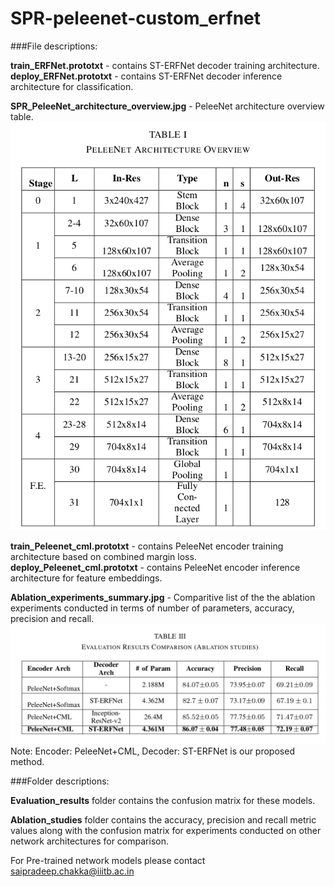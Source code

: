 # SPR-peleenet-custom_erfnet

###File descriptions:

**train_ERFNet.prototxt** - contains ST-ERFNet decoder training architecture.
**deploy_ERFNet.prototxt** - contains ST-ERFNet decoder inference architecture for classification.

**SPR_PeleeNet_architecture_overview.jpg** - PeleeNet architecture overview table.
![Alt text](/SPR_PeleeNet_architecture_overview.jpg?raw=true)

**train_Peleenet_cml.prototxt** - contains PeleeNet encoder training architecture based on combined margin loss.
**deploy_Peleenet_cml.prototxt** - contains PeleeNet encoder inference architecture for feature embeddings.

**Ablation_experiments_summary.jpg** - Comparitive list of the the ablation experiments conducted in terms of number of parameters, accuracy, precision and recall.
![Alt text](/Ablation_experiments_summary.jpg?raw=true)
Note: Encoder: PeleeNet+CML, Decoder: ST-ERFNet is our proposed method.


###Folder descriptions:

**Evaluation_results** folder contains the confusion matrix for these models.

**Ablation_studies** folder contains the accuracy, precision and recall metric values along with the confusion matrix for experiments conducted on other network architectures for comparison.

For Pre-trained network models please contact saipradeep.chakka@iiitb.ac.in


